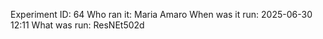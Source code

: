 Experiment ID: 64
Who ran it: Maria Amaro
When was it run: 2025-06-30 12:11
What was run: ResNEt502d
